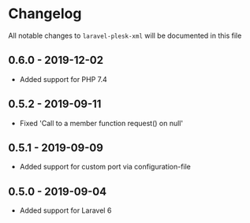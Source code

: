 # Changelog

All notable changes to `laravel-plesk-xml` will be documented in this file

## 0.6.0 - 2019-12-02

- Added support for PHP 7.4

## 0.5.2 - 2019-09-11

- Fixed 'Call to a member function request() on null'

## 0.5.1 - 2019-09-09

- Added support for custom port via configuration-file

## 0.5.0 - 2019-09-04

- Added support for Laravel 6

